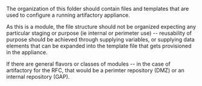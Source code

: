 The organization of this folder should contain files and templates that are used to configure a running artifactory appliance.

As this is a module, the file structure should not be organized expecting any particular staging or purpose (ie internal or perimeter use) -- reusability of purpose should be achieved through supplying variables, or supplying data elements that can be expanded into the template file that gets provisioned in the appliance.

If there are general flavors or classes of modules -- in the case of artifactory for the RFC, that would be a perimter repository (DMZ) or an internal repository (GAP).
